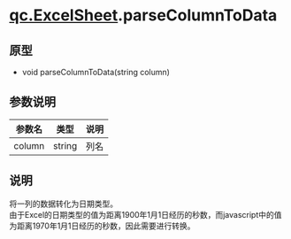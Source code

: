 # [qc.ExcelSheet](ExcelSheet.md).parseColumnToData

## 原型
* void parseColumnToData(string column)

## 参数说明
| 参数名 | 类型 | 说明 |
| ------------- | ------------- | -------------|
| column | string | 列名 |

## 说明
将一列的数据转化为日期类型。  
由于Excel的日期类型的值为距离1900年1月1日经历的秒数，而javascript中的值为距离1970年1月1日经历的秒数，因此需要进行转换。
